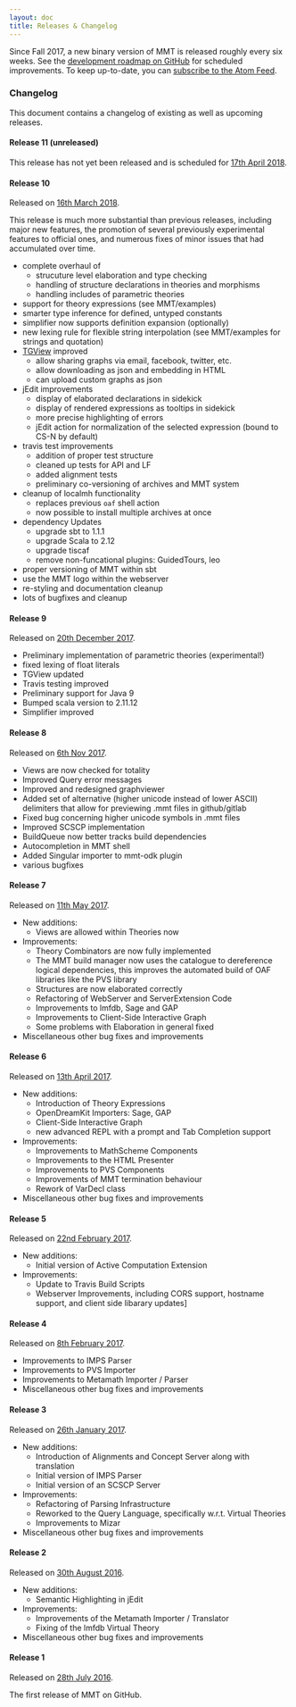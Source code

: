 ```yaml
---
layout: doc
title: Releases & Changelog
---
```


Since Fall 2017, a new binary version of MMT is released roughly every six weeks. 
See the [development roadmap on GitHub](https://github.com/UniFormal/MMT/milestones) for scheduled improvements.
To keep up-to-date, you can [subscribe to the Atom Feed](https://github.com/Uniformal/MMT/releases.atom). 

### Changelog

This document contains a changelog of existing as well as upcoming releases. 

#### Release 11 (unreleased)

This release has not yet been released and is scheduled for [17th April 2018](https://github.com/UniFormal/MMT/milestone/3). 

#### Release 10

Released on [16th March 2018](https://github.com/UniFormal/MMT/releases/tag/16-Mar-2018). 

This release is much more substantial than previous releases, including major new features, the promotion of several previously experimental features to official ones, and numerous fixes of minor issues that had accumulated over time.

- complete overhaul of
   - strucuture level elaboration and type checking
   - handling of structure declarations in theories and morphisms
   - handling includes of parametric theories
- support for theory expressions (see MMT/examples)
- smarter type inference for defined, untyped constants
- simplifier now supports definition expansion (optionally)
- new lexing rule for flexible string interpolation (see MMT/examples for strings and quotation)
- [TGView](https://github.com/UniFormal/TGView) improved
    - allow sharing graphs via email, facebook, twitter, etc.
    - allow downloading as json and embedding in HTML
    - can upload custom graphs as json
- jEdit improvements
    - display of elaborated declarations in sidekick
    - display of rendered expressions as tooltips in sidekick
    - more precise highlighting of errors
    - jEdit action for normalization of the selected expression (bound to CS-N by default)
- travis test improvements
    - addition of proper test structure
    - cleaned up tests for API and LF
    - added alignment tests
    - preliminary co-versioning of archives and MMT system
- cleanup of localmh functionality
    - replaces previous `oaf` shell action
    - now possible to install multiple archives at once
- dependency Updates
    - upgrade sbt to 1.1.1
    - upgrade Scala to 2.12
    - upgrade tiscaf
    - remove non-funcational plugins: GuidedTours, leo
- proper versioning of MMT within sbt
- use the MMT logo within the webserver
- re-styling and documentation cleanup
- lots of bugfixes and cleanup

#### Release 9

Released on [20th December 2017](https://github.com/UniFormal/MMT/releases/tag/20-Dec-2017). 

- Preliminary implementation of parametric theories (experimental!)
- fixed lexing of float literals
- TGView updated
- Travis testing improved
- Preliminary support for Java 9
- Bumped scala version to 2.11.12
- Simplifier improved

#### Release 8

Released on [6th Nov 2017](https://github.com/UniFormal/MMT/releases/tag/06-Nov-2017). 

- Views are now checked for totality
- Improved Query error messages
- Improved and redesigned graphviewer
- Added set of alternative (higher unicode instead of lower ASCII) delimiters that allow for previewing .mmt files in github/gitlab
- Fixed bug concerning higher unicode symbols in .mmt files
- Improved SCSCP implementation
- BuildQueue now better tracks build dependencies
- Autocompletion in MMT shell
- Added Singular importer to mmt-odk plugin
- various bugfixes

#### Release 7

Released on [11th May 2017](https://github.com/UniFormal/MMT/releases/tag/11-May-2017). 

* New additions:
  * Views are allowed within Theories now
* Improvements:
  * Theory Combinators are now fully implemented
  * The MMT build manager now uses the catalogue to dereference logical dependencies, this improves the automated build of OAF libraries like the PVS library
  * Structures are now elaborated correctly
  * Refactoring of WebServer and ServerExtension Code
  * Improvements to lmfdb, Sage and GAP
  * Improvements to Client-Side Interactive Graph
  * Some problems with Elaboration in general fixed
* Miscellaneous other bug fixes and improvements

#### Release 6

Released on [13th April 2017](https://github.com/UniFormal/MMT/releases/tag/13-Apr-2017). 

* New additions: 
  * Introduction of Theory Expressions
  * OpenDreamKit Importers: Sage, GAP
  * Client-Side Interactive Graph
  * new advanced REPL with a prompt and Tab Completion support
* Improvements:
  * Improvements to MathScheme Components
  * Improvements to the HTML Presenter
  * Improvements to PVS Components
  * Improvements of MMT termination behaviour
  * Rework of VarDecl class
* Miscellaneous other bug fixes and improvements

#### Release 5

Released on [22nd February 2017](https://github.com/UniFormal/MMT/releases/tag/22-Feb-2017). 

* New additions:
  * Initial version of Active Computation Extension
* Improvements:
  * Update to Travis Build Scripts
  * Webserver Improvements, including CORS support, hostname support, and client side libarary updates]

#### Release 4

Released on [8th February 2017](https://github.com/UniFormal/MMT/releases/tag/08-Feb-2017). 

* Improvements to IMPS Parser
* Improvements to PVS Importer
* Improvements to Metamath Importer / Parser
* Miscellaneous other bug fixes and improvements

#### Release 3

Released on [26th January 2017](https://github.com/UniFormal/MMT/releases/tag/26-Jan-2017). 

* New additions:
  * Introduction of Alignments and Concept Server along with translation
  * Initial version of IMPS Parser
  * Initial version of an SCSCP Server
* Improvements:
  * Refactoring of Parsing Infrastructure
  * Reworked to the Query Language, specifically w.r.t. Virtual Theories
  * Improvements to Mizar
* Miscellaneous other bug fixes and improvements

#### Release 2

Released on [30th August 2016](https://github.com/UniFormal/MMT/releases/tag/30-Aug-2016). 


* New additions:
  * Semantic Highlighting in jEdit
* Improvements:
  * Improvements of the Metamath Importer / Translator
  * Fixing of the lmfdb Virtual Theory
 * Miscellaneous other bug fixes and improvements


#### Release 1

Released on [28th July 2016](https://github.com/UniFormal/MMT/releases/tag/28-Jul-2016). 

The first release of MMT on GitHub.
